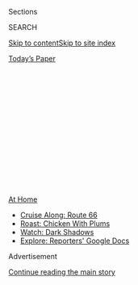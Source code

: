 <div id="app">

<div>

<div>

<div>

<div class="NYTAppHideMasthead css-1q2w90k e1suatyy0">

<div class="section css-ui9rw0 e1suatyy2">

<div class="css-eph4ug er09x8g0">

<div class="css-6n7j50">

</div>

<span class="css-1dv1kvn">Sections</span>

<div class="css-10488qs">

<span class="css-1dv1kvn">SEARCH</span>

</div>

[Skip to content](#site-content)[Skip to site
index](#site-index)

</div>

<div class="css-10698na e1huz5gh0">

</div>

</div>

<div id="masthead-bar-one" class="section hasLinks css-15hmgas e1csuq9d3">

<div class="css-uqyvli e1csuq9d0">

</div>

<div class="css-1uqjmks e1csuq9d1">

</div>

<div class="css-9e9ivx">

[](https://myaccount.nytimes3xbfgragh.onion/auth/login?response_type=cookie&client_id=vi)

</div>

<div class="css-1bvtpon e1csuq9d2">

[Today’s
Paper](https://www.nytimes3xbfgragh.onion/section/todayspaper)

</div>

</div>

</div>

</div>

<div data-aria-hidden="false">

<div id="site-content" data-role="main">

<div>

<div class="css-1aor85t" style="opacity:0.000000001;z-index:-1;visibility:hidden">

<div class="css-1hqnpie">

<div class="css-epjblv">

<span class="css-100wwgy">Enrique Olvera’s Satisfying, Adaptable
Vegetable
Soup</span>

</div>

<div class="css-k008qs">

<div class="css-o5pzib">

<span class="css-18z7m18"></span>

<div>

</div>

</div>

<span class="css-1n6z4y">https://nyti.ms/34x3eSs</span>

<div class="css-1705lsu">

<div class="css-4xjgmj">

<div class="css-4skfbu" data-role="toolbar" data-aria-label="Social Media Share buttons, Save button, and Comments Panel with current comment count" data-testid="share-tools">

  - 
  - 
  - 
  - 
    
    <div class="css-6n7j50">
    
    </div>

  - 
  - 

</div>

</div>

</div>

</div>

</div>

</div>

<div class="css-13pd83m">

<div id="NYT_TOP_BANNER_REGION">

<div>

<div id="maps-athome-menu" class="section css-l08pwh interactive-content interactive-size-medium">

<div class="css-17ih8de interactive-body">

<div class="at-home-nav__innerContainer">

<div class="at-home-nav__title">

[At
Home](https://www.nytimes3xbfgragh.onion/spotlight/at-home?action=click&pgtype=Article&state=default&region=TOP_BANNER&context=at_home_menu)

</div>

  - [Cruise Along:
    Route 66](https://www.nytimes3xbfgragh.onion/2020/09/07/travel/route-66.html?action=click&pgtype=Article&state=default&region=TOP_BANNER&context=at_home_menu)
  - [Roast: Chicken With
    Plums](https://www.nytimes3xbfgragh.onion/2020/09/04/dining/sheet-pan-chicken.html?action=click&pgtype=Article&state=default&region=TOP_BANNER&context=at_home_menu)
  - [Watch: Dark
    Shadows](https://www.nytimes3xbfgragh.onion/2020/09/04/arts/television/dark-shadows-stream.html?action=click&pgtype=Article&state=default&region=TOP_BANNER&context=at_home_menu)
  - [Explore: Reporters' Google
    Docs](https://www.nytimes3xbfgragh.onion/interactive/2020/at-home/even-more-reporters-editors-diaries-lists-recommendations.html?action=click&pgtype=Article&state=default&region=TOP_BANNER&context=at_home_menu)

</div>

</div>

</div>

</div>

</div>

</div>

<div id="top-wrapper" class="css-1sy8kpn">

<div id="top-slug" class="css-l9onyx">

Advertisement

</div>

[Continue reading the main
story](#after-top)

<div class="ad top-wrapper" style="text-align:center;height:100%;display:block;min-height:250px">

<div id="top" class="place-ad" data-position="top" data-size-key="top">

</div>

</div>

<div id="after-top">

</div>

</div>

<div>

<div id="sponsor-wrapper" class="css-1hyfx7x">

<div id="sponsor-slug" class="css-19vbshk">

Supported by

</div>

[Continue reading the main
story](#after-sponsor)

<div id="sponsor" class="ad sponsor-wrapper" style="text-align:center;height:100%;display:block">

</div>

<div id="after-sponsor">

</div>

</div>

<div class="css-186x18t">

</div>

<div class="css-1vkm6nb ehdk2mb0">

# Enrique Olvera’s Satisfying, Adaptable Vegetable Soup

</div>

The chef shares his recipe for a hearty broth-based dish, inspired by
the version his grandmother used to make.

<div class="css-79elbk" data-testid="photoviewer-wrapper">

<div class="css-z3e15g" data-testid="photoviewer-wrapper-hidden">

</div>

<div class="css-1a48zt4 ehw59r15" data-testid="photoviewer-children">

![<span class="css-1l9o2ey e13ogyst0" data-aria-hidden="true">“For me,
and for all Mexicans, a hearty vegetable soup is synonymous with home,”
says the chef Enrique Olvera. He refers to his own version, illustrated
here, as “comforting and
heartwarming.”</span><span class="css-1nlbvxy e1z0qqy90" itemprop="copyrightHolder"><span class="css-1ly73wi e1tej78p0">Credit...</span><span><span>Sofía
Probert</span></span></span>](https://static01.graylady3jvrrxbe.onion/images/2020/04/13/t-magazine/13tmag-olvera-recipe-02/13tmag-olvera-recipe-02-articleLarge.jpg?quality=75&auto=webp&disable=upscale)

</div>

</div>

<div class="css-18e8msd">

<div class="css-vp77d3 epjyd6m0">

<div class="css-1baulvz">

By [<span class="css-1baulvz last-byline" itemprop="name">Merrell
Hambleton</span>](https://www.nytimes3xbfgragh.onion/by/merrell-hambleton)

</div>

</div>

  - 
    
    <div class="css-nv7ky2 e16638kd2">
    
    Published April 13, 2020Updated April 21,
    2020
    
    </div>

  - 
    
    <div class="css-4xjgmj">
    
    <div class="css-pvvomx" data-role="toolbar" data-aria-label="Social Media Share buttons, Save button, and Comments Panel with current comment count" data-testid="share-tools">
    
      - 
      - 
      - 
      - 
        
        <div class="css-6n7j50">
        
        </div>
    
      - 
      - 
    
    </div>
    
    </div>

</div>

</div>

<div class="section meteredContent css-1r7ky0e" name="articleBody" itemprop="articleBody">

<div class="css-1fanzo5 StoryBodyCompanionColumn">

<div class="css-53u6y8">

In high school, the Mexican chef [Enrique
Olvera](https://www.instagram.com/enriqueolveraf/?hl=en) was known to
his friends as Pozole. The word, which means “hominy” in Spanish,
derived from the Nahuatl “pozolli,” is also the name of a traditional
Mexican soup or stew made from shelled kernels of corn, pork and garlic.
When Olvera opened his first restaurant in Mexico City in 2000, he
called it [Pujol](https://pujol.com.mx/en/), a slurring of the childhood
nickname. In many **** ways, soup has been a throughline in Olvera’s
culinary life. He has said that his grandmother’s puchero, made from
vegetables and cheap cuts of meat, is the first dish that he remembers
eating. Other staples of her kitchen were a lentil soup with plantains
and bacon and a vegetable soup made with potatoes, carrots, zucchini and
whatever else was good and in season. “My grandfather really liked
soups, so we always had them at home,” Olvera says. “He found them
heartwarming.”

Somewhere between the more formal pozole, traditionally served on
special occasions, and Olvera’s standard weeknight meal of black beans
cooked down with onion, garlic and herbs, is the vegetable soup that the
chef shares below. The tomato-based broth, bolstered with potatoes,
broccoli and cauliflower and flavored with ancho chile, is based loosely
on the version his grandmother used to prepare. To make it heartier —
into **** what Olvera calls “a perfect one-course meal” — he added
ayocote beans. “It’s almost like a Mexican version of minestrone,” he
says.

</div>

</div>

<div>

</div>

<div class="css-1fanzo5 StoryBodyCompanionColumn">

<div class="css-53u6y8">

Another key ingredient is the aromatic epazote, a dark green, leafy herb
with notes of citrus, anise and mint. “In Mexico, we obviously use a lot
of cilantro, but epazote is more distinctly Mexican,” says the chef.
“It’s a digestive, so if you’re feeling down or a little sick, it’s
a good herb for that. It has a comforting quality.” But if you can’t
find epazote, it’s no trouble. Olvera describes the dish as endlessly
adaptable. He recommends tarragon as a substitute for epazote, but also
encourages anyone making it to “just grab any herb that’s at its peak
and grown with care.” Can’t find fresh tomatoes? High-quality canned San
Marzanos will do. Or scrap the tomatoes altogether and opt for a clear
broth base. “Some people add edible greens or change the beans,” he
says. “If you want to add some matzo balls into it, that can work, too.”
Soothing and versatile, it’s a soup especially perfect for this moment.
“You can have it for dinner, sitting down and enjoying conversation
with your family. But it can also just be you.” he says. “Amidst all
this craziness, everyone can use a soup.”

</div>

</div>

<div class="css-79elbk" data-testid="photoviewer-wrapper">

<div class="css-z3e15g" data-testid="photoviewer-wrapper-hidden">

</div>

<div class="css-1a48zt4 ehw59r15" data-testid="photoviewer-children">

![<span class="css-1l9o2ey e13ogyst0" data-aria-hidden="true">In this
endlessly adaptable recipe, Olvera insists that the ingredients are less
important than the
process.</span><span class="css-1nlbvxy e1z0qqy90" itemprop="copyrightHolder"><span class="css-1ly73wi e1tej78p0">Credit...</span><span>Sofía
Probert</span></span>](https://static01.graylady3jvrrxbe.onion/images/2020/04/13/t-magazine/13tmag-olvera-recipe/13tmag-olvera-recipe-articleLarge.jpg?quality=75&auto=webp&disable=upscale)

</div>

</div>

<div class="css-1fanzo5 StoryBodyCompanionColumn">

<div class="css-53u6y8">

### <span>**Enrique Olvera’s Vegetable Soup**</span>

*Serves 10*

**Ingredients:**

  - 4 tablespoons extra virgin olive oil

  - 1 large white onion, cut into quarters

  - 6 large garlic cloves, finely chopped

  - 3 medium-sized ancho chiles, roasted

  - 1 cup dried ayocote beans (runner beans), white or scarlet

  - 2 fingerling potatoes, cut into rounds

  - 4 carrots, cut into thick rounds

  - Salt, to taste

  - 10 very ripe plum tomatoes, quartered

  - 1 bunch chard, roughly chopped

  - 1 cup broccoli florets

  - 1 cup cauliflower florets

  - 2 handfuls fresh epazote (or tarragon) leaves, roughly chopped

  - 1 bay leaf

  - Key lime wedges, for serving

1\. Put the beans and bay leaf in a large pot. Add water to equal double
the volume of the beans (about 2 cups). Bring to a boil, then reduce to
a simmer. Keep a small pot with hot water on the stove in case the beans
need more liquid; they should be fully submerged. **** Cook until the
beans are tender enough to bite into, but before they are fully cooked
and soft, about 40 minutes. Add the potatoes and carrots, cook for 15
minutes. Remove the bay leaf and season with salt.

2\. In another pot, heat the olive oil over medium heat. Cook the
roasted chiles, **** chopped onion and garlic until translucent, about 5
minutes. Add the tomatoes, cover the pot and let it cook for 20 more
minutes. Transfer into a blender and blend until smooth.

3\. Strain the tomato mixture through a sieve, pressing with a spoon
until the liquid has passed through into the pot with the beans and
vegetables. Add the broccoli, cauliflower, chard and herbs and cook for
10 minutes. Season with salt.

</div>

</div>

<div>

</div>

</div>

<div>

</div>

<div>

</div>

<div>

</div>

<div>

<div id="bottom-wrapper" class="css-1ede5it">

<div id="bottom-slug" class="css-l9onyx">

Advertisement

</div>

[Continue reading the main
story](#after-bottom)

<div id="bottom" class="ad bottom-wrapper" style="text-align:center;height:100%;display:block;min-height:90px">

</div>

<div id="after-bottom">

</div>

</div>

</div>

</div>

</div>

## Site Index

<div>

</div>

## Site Information Navigation

  - [© <span>2020</span> <span>The New York Times
    Company</span>](https://help.nytimes3xbfgragh.onion/hc/en-us/articles/115014792127-Copyright-notice)

<!-- end list -->

  - [NYTCo](https://www.nytco.com/)
  - [Contact
    Us](https://help.nytimes3xbfgragh.onion/hc/en-us/articles/115015385887-Contact-Us)
  - [Work with us](https://www.nytco.com/careers/)
  - [Advertise](https://nytmediakit.com/)
  - [T Brand Studio](http://www.tbrandstudio.com/)
  - [Your Ad
    Choices](https://www.nytimes3xbfgragh.onion/privacy/cookie-policy#how-do-i-manage-trackers)
  - [Privacy](https://www.nytimes3xbfgragh.onion/privacy)
  - [Terms of
    Service](https://help.nytimes3xbfgragh.onion/hc/en-us/articles/115014893428-Terms-of-service)
  - [Terms of
    Sale](https://help.nytimes3xbfgragh.onion/hc/en-us/articles/115014893968-Terms-of-sale)
  - [Site
    Map](https://spiderbites.nytimes3xbfgragh.onion)
  - [Help](https://help.nytimes3xbfgragh.onion/hc/en-us)
  - [Subscriptions](https://www.nytimes3xbfgragh.onion/subscription?campaignId=37WXW)

</div>

</div>

</div>

</div>

